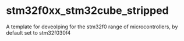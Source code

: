 # stm32f0xx_stm32cube_stripped
A template for deveolping for the stm32f0 range of microcontrollers, by default set to stm32f030f4
